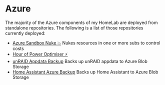 # Azure 

The majority of the Azure components of my HomeLab are deployed from standalone repositories. The following is a list of those repositories currently deployed:

- [Azure Sandbox Nuke 💥](https://github.com/thecomalley/azure-sandbox-nuke) Nukes resources in one or more subs to control costs
- [Hour of Power Optimiser ⚡](https://github.com/thecomalley/hour-of-power-optimiser)
- [unRAID Appdata Backup](../onprem/unRAID/README.md) Backs up unRAID appdata to Azure Blob Storage
- [Home Assistant Azure Backup](../onprem/haos/home-assistant-azure-backup/README.md) Backs up Home Assistant to Azure Blob Storage